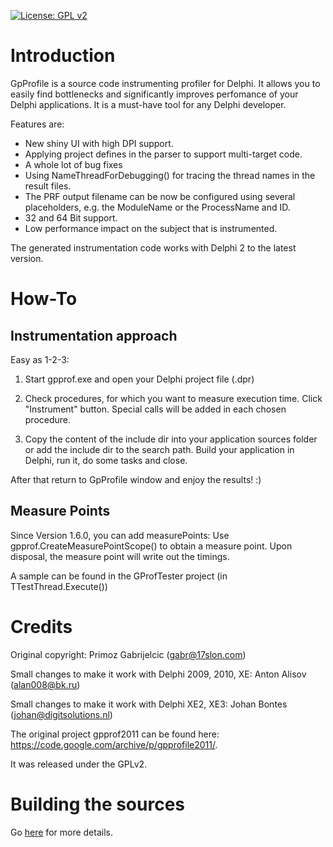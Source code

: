 [![License: GPL v2](https://img.shields.io/badge/License-GPL%20v2-blue.svg)](https://www.gnu.org/licenses/old-licenses/gpl-2.0.en.html)

# Introduction #

GpProfile is a source code instrumenting profiler for Delphi. It allows you to easily find bottlenecks and significantly improves perfomance of your Delphi applications. It is a must-have tool for any Delphi developer.

Features are:

- New shiny UI with high DPI support.
- Applying project defines in the parser to support multi-target code.
- A whole lot of bug fixes
- Using NameThreadForDebugging() for tracing the thread names in the result files.
- The PRF output filename can be now be configured using several placeholders, e.g. the ModuleName or the ProcessName and ID.
- 32 and 64 Bit support.
- Low performance impact on the subject that is instrumented.

The generated instrumentation code works with Delphi 2 to the latest version.

# How-To #
## Instrumentation approach ##
Easy as 1-2-3:

1) Start gpprof.exe and open your Delphi project file (.dpr)

2) Check procedures, for which you want to measure execution time. Click "Instrument" button. Special calls will be added in each chosen procedure.

3) Copy the content of the include dir into your application sources folder or add the include dir to the search path. Build your application in Delphi, run it, do some tasks and close.

After that return to GpProfile window and enjoy the results! :)
## Measure Points ##
Since Version 1.6.0, you can add measurePoints:
Use gpprof.CreateMeasurePointScope() to obtain a measure point. Upon disposal, the measure point will write out the timings.

A sample can be found in the GProfTester project (in TTestThread.Execute())  

# Credits #

Original copyright: Primoz Gabrijelcic (gabr@17slon.com)

Small changes to make it work with Delphi 2009, 2010, XE: Anton Alisov (alan008@bk.ru)

Small changes to make it work with Delphi XE2, XE3: Johan Bontes (johan@digitsolutions.nl)

The original project gpprof2011 can be found here: https://code.google.com/archive/p/gpprofile2011/.

It was released under the GPLv2.

# Building the sources # 

Go [here](./buildSources.md) for more details.
